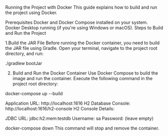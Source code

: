 Running the Project with Docker
This guide explains how to build and run the project using Docker.


Prerequisites
Docker and Docker Compose installed on your system.
Docker Desktop running (if you're using Windows or macOS).
Steps to Build and Run the Project

1.Build the JAR File
   Before running the Docker container, you need to build the JAR file using Gradle. Open your terminal, navigate to the project root directory, and run:


./gradlew bootJar



2. Build and Run the Docker Container
   Use Docker Compose to build the image and run the container. Execute the following command in the project root directory:


docker-compose up --build


Application URL: http://localhost:1616
H2 Database Console: http://localhost:1616/h2-console
H2 Console Details:

JDBC URL: jdbc:h2:mem:testdb
Username: sa
Password: (leave empty)

docker-compose down
This command will stop and remove the container.